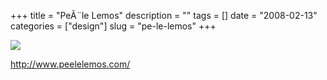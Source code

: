 +++
title = "Pe&Atilde;&uml;le Lemos"
description = ""
tags = []
date = "2008-02-13"
categories = ["design"]
slug = "pe-le-lemos"
+++


 

  <div id="screens-thumbs" class="clearfix">
    <div class="txt-center" id="design-submission"><a href="http://www.peelelemos.com/"><img id='bluga-thumbnail-1151' class='bluga-thumbnail large' src='http://media.konigi.com/bluga/
wt47f303e89e345_0.jpg'/></a></div>  
  </div>   
<p><a href="http://www.peelelemos.com/">http://www.peelelemos.com/</a></p>




